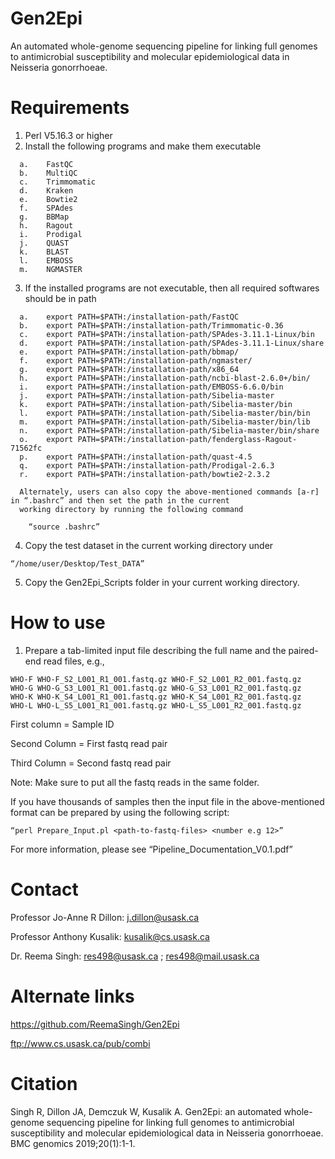 # Gen2Epi 
  An automated whole-genome sequencing pipeline for linking full genomes to antimicrobial susceptibility and molecular epidemiological data in Neisseria gonorrhoeae.

# Requirements
  1)	Perl V5.16.3 or higher
  2)	Install the following programs and make them executable 
  
      a.	FastQC
      b.	MultiQC
      c.	Trimmomatic
      d.	Kraken
      e.	Bowtie2
      f.	SPAdes
      g.	BBMap
      h.	Ragout
      i.	Prodigal
      j.	QUAST
      k.	BLAST
      l.	EMBOSS
      m.	NGMASTER
  3)	If the installed programs are not executable, then all required softwares should be in path 
  
      a.	export PATH=$PATH:/installation-path/FastQC
      b.	export PATH=$PATH:/installation-path/Trimmomatic-0.36
      c.	export PATH=$PATH:/installation-path/SPAdes-3.11.1-Linux/bin
      d.	export PATH=$PATH:/installation-path/SPAdes-3.11.1-Linux/share
      e.	export PATH=$PATH:/installation-path/bbmap/
      f.	export PATH=$PATH:/installation-path/ngmaster/
      g.	export PATH=$PATH:/installation-path/x86_64
      h.	export PATH=$PATH:/installation-path/ncbi-blast-2.6.0+/bin/
      i.	export PATH=$PATH:/installation-path/EMBOSS-6.6.0/bin
      j.	export PATH=$PATH:/installation-path/Sibelia-master
      k.	export PATH=$PATH:/installation-path/Sibelia-master/bin
      l.	export PATH=$PATH:/installation-path/Sibelia-master/bin/bin
      m.	export PATH=$PATH:/installation-path/Sibelia-master/bin/lib
      n.	export PATH=$PATH:/installation-path/Sibelia-master/bin/share
      o.	export PATH=$PATH:/installation-path/fenderglass-Ragout-71562fc
      p.	export PATH=$PATH:/installation-path/quast-4.5
      q.	export PATH=$PATH:/installation-path/Prodigal-2.6.3
      r.	export PATH=$PATH:/installation-path/bowtie2-2.3.2
      
      Alternately, users can also copy the above-mentioned commands [a-r] in “.bashrc” and then set the path in the current 
      working directory by running the following command
      
      	“source .bashrc”  

  4)	Copy the test dataset in the current working directory under	
  
  	“/home/user/Desktop/Test_DATA”
  
  5)	Copy the Gen2Epi_Scripts folder in your current working directory.

# How to use

  1)	Prepare a tab-limited input file describing the full name and the paired-end read files, e.g., 
  
    WHO-F WHO-F_S2_L001_R1_001.fastq.gz WHO-F_S2_L001_R2_001.fastq.gz
    WHO-G WHO-G_S3_L001_R1_001.fastq.gz WHO-G_S3_L001_R2_001.fastq.gz
    WHO-K WHO-K_S4_L001_R1_001.fastq.gz WHO-K_S4_L001_R2_001.fastq.gz
    WHO-L WHO-L_S5_L001_R1_001.fastq.gz WHO-L_S5_L001_R2_001.fastq.gz
    
First column = Sample ID

Second Column = First fastq read pair

Third Column = Second fastq read pair

Note: Make sure to put all the fastq reads in the same folder. 

If you have thousands of samples then the input file in the above-mentioned format can be prepared by using the following script:

	“perl Prepare_Input.pl <path-to-fastq-files> <number e.g 12>”
  
For more information, please see “Pipeline_Documentation_V0.1.pdf”  

# Contact

Professor Jo-Anne R Dillon: j.dillon@usask.ca 

Professor Anthony Kusalik: kusalik@cs.usask.ca 

Dr. Reema Singh: res498@usask.ca ; res498@mail.usask.ca

# Alternate links

https://github.com/ReemaSingh/Gen2Epi

ftp://www.cs.usask.ca/pub/combi 

# Citation

Singh R, Dillon JA, Demczuk W, Kusalik A. Gen2Epi: an automated whole-genome sequencing pipeline for linking full genomes to antimicrobial susceptibility and molecular epidemiological data in Neisseria gonorrhoeae. BMC genomics 2019;20(1):1-1.

  
